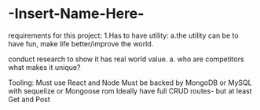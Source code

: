 # -Insert-Name-Here-
requirements for this project:
1.Has to have utility:
a.the utility can be to have fun, make life better/improve the world.

conduct research to show it has real world value.
a. who are competitors
what makes it unique?

Tooling:
Must use React and Node
Must be backed by MongoDB or MySQL with sequelize or Mongoose rom
Ideally have full CRUD routes- but at least Get and Post

